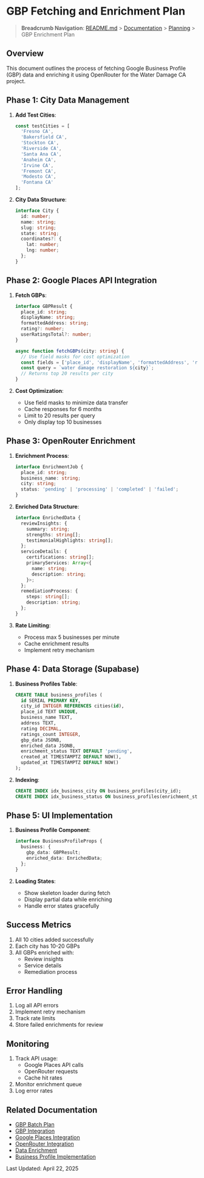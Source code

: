 # GBP Fetching and Enrichment Plan

> **Breadcrumb Navigation**: [README.md](../../README.md) > [Documentation](../index.md) > [Planning](./index.md) > GBP Enrichment Plan

## Overview

This document outlines the process of fetching Google Business Profile (GBP) data and enriching it using OpenRouter for the Water Damage CA project.

## Phase 1: City Data Management

1. **Add Test Cities**:

   ```typescript
   const testCities = [
     'Fresno CA',
     'Bakersfield CA',
     'Stockton CA',
     'Riverside CA',
     'Santa Ana CA',
     'Anaheim CA',
     'Irvine CA',
     'Fremont CA',
     'Modesto CA',
     'Fontana CA'
   ];
   ```

2. **City Data Structure**:

   ```typescript
   interface City {
     id: number;
     name: string;
     slug: string;
     state: string;
     coordinates?: {
       lat: number;
       lng: number;
     };
   }
   ```

## Phase 2: Google Places API Integration

1. **Fetch GBPs**:

   ```typescript
   interface GBPResult {
     place_id: string;
     displayName: string;
     formattedAddress: string;
     rating?: number;
     userRatingsTotal?: number;
   }

   async function fetchGBPs(city: string) {
     // Use field masks for cost optimization
     const fields = ['place_id', 'displayName', 'formattedAddress', 'rating'];
     const query = `water damage restoration ${city}`;
     // Returns top 20 results per city
   }
   ```

2. **Cost Optimization**:

   - Use field masks to minimize data transfer
   - Cache responses for 6 months
   - Limit to 20 results per query
   - Only display top 10 businesses

## Phase 3: OpenRouter Enrichment

1. **Enrichment Process**:

   ```typescript
   interface EnrichmentJob {
     place_id: string;
     business_name: string;
     city: string;
     status: 'pending' | 'processing' | 'completed' | 'failed';
   }
   ```

2. **Enriched Data Structure**:

   ```typescript
   interface EnrichedData {
     reviewInsights: {
       summary: string;
       strengths: string[];
       testimonialHighlights: string[];
     };
     serviceDetails: {
       certifications: string[];
       primaryServices: Array<{
         name: string;
         description: string;
       }>;
     };
     remediationProcess: {
       steps: string[];
       description: string;
     };
   }
   ```

3. **Rate Limiting**:

   - Process max 5 businesses per minute
   - Cache enrichment results
   - Implement retry mechanism

## Phase 4: Data Storage (Supabase)

1. **Business Profiles Table**:

   ```sql
   CREATE TABLE business_profiles (
     id SERIAL PRIMARY KEY,
     city_id INTEGER REFERENCES cities(id),
     place_id TEXT UNIQUE,
     business_name TEXT,
     address TEXT,
     rating DECIMAL,
     ratings_count INTEGER,
     gbp_data JSONB,
     enriched_data JSONB,
     enrichment_status TEXT DEFAULT 'pending',
     created_at TIMESTAMPTZ DEFAULT NOW(),
     updated_at TIMESTAMPTZ DEFAULT NOW()
   );
   ```

2. **Indexing**:

   ```sql
   CREATE INDEX idx_business_city ON business_profiles(city_id);
   CREATE INDEX idx_business_status ON business_profiles(enrichment_status);
   ```

## Phase 5: UI Implementation

1. **Business Profile Component**:

   ```typescript
   interface BusinessProfileProps {
     business: {
       gbp_data: GBPResult;
       enriched_data: EnrichedData;
     };
   }
   ```

2. **Loading States**:

   - Show skeleton loader during fetch
   - Display partial data while enriching
   - Handle error states gracefully

## Success Metrics

1. All 10 cities added successfully
2. Each city has 10-20 GBPs
3. All GBPs enriched with:
   - Review insights
   - Service details
   - Remediation process

## Error Handling

1. Log all API errors
2. Implement retry mechanism
3. Track rate limits
4. Store failed enrichments for review

## Monitoring

1. Track API usage:
   - Google Places API calls
   - OpenRouter requests
   - Cache hit rates
2. Monitor enrichment queue
3. Log error rates

## Related Documentation

- [GBP Batch Plan](./gbp-batch-plan.md)
- [GBP Integration](./gbp-integration.md)
- [Google Places Integration](../integrations/google-places.md)
- [OpenRouter Integration](../integrations/openrouter.md)
- [Data Enrichment](../features/data-enrichment.md)
- [Business Profile Implementation](../features/business-profile-implementation.md)

Last Updated: April 22, 2025
